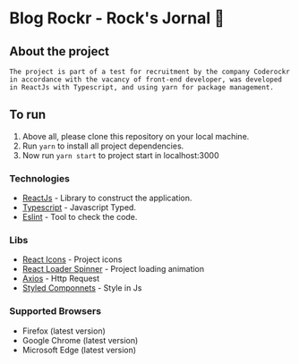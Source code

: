 # Blog Rockr - Rock's Jornal :page_with_curl:

## About the project

`The project is part of a test for recruitment by the company Coderockr in accordance with the vacancy of front-end developer, was developed in ReactJs with Typescript, and using yarn for package management.`

## To run

1. Above all, please clone this repository on your local machine.
2. Run `yarn` to install all project dependencies.
3. Now run `yarn start` to project start in localhost:3000

### Technologies

- [ReactJs](https://pt-br.reactjs.org/) - Library to construct the application.
- [Typescript](https://www.typescriptlang.org/) - Javascript Typed.
- [Eslint](https://eslint.org/) - Tool to check the code.

### Libs

- [React Icons](https://react-icons.github.io/react-icons/) - Project icons
- [React Loader Spinner](https://www.npmjs.com/package/react-loader-spinner) - Project loading animation
- [Axios](https://github.com/axios/axios) - Http Request
- [Styled Componnets](https://styled-components.com/) - Style in Js

### Supported Browsers

- Firefox (latest version)
- Google Chrome (latest version)
- Microsoft Edge (latest version)

